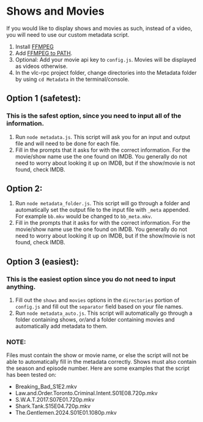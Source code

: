 # Shows and Movies
If you would like to display shows and movies as such, instead of a video, you will need to use our custom metadata script. 
1. Install [FFMPEG](https://www.ffmpeg.org/download.html)
2. Add [FFMPEG to PATH](https://www.hostinger.com/tutorials/how-to-install-ffmpeg).
3. Optional: Add your movie api key to `config.js`. Movies will be displayed as videos otherwise.
4. In the vlc-rpc project folder, change directories into the Metadata folder by using `cd Metadata` in the terminal/console.

## Option 1 (safetest):
### This is the safest option, since you need to input all of the information.
1. Run `node metadata.js`. This script will ask you for an input and output file and will need to be done for each file.
2. Fill in the prompts that it asks for with the correct information. For the movie/show name use the one found on IMDB. You generally do not need to worry about looking it up on IMDB, but if the show/movie is not found, check IMDB.

## Option 2:
1. Run `node metadata_folder.js`. This script will go through a folder and automatically set the output file to the input file with `_meta` appended. For example `bb.mkv` would be changed to `bb_meta.mkv`.
2. Fill in the prompts that it asks for with the correct information. For the movie/show name use the one found on IMDB. You generally do not need to worry about looking it up on IMDB, but if the show/movie is not found, check IMDB.

## Option 3 (easiest):
### This is the easiest option since you do not need to input anything.
1. Fill out the `shows` and `movies` options in the `directories` portion of `config.js` and fill out the `separator` field based on your file names.
2. Run `node metadata_auto.js`. This script will automatically go through a folder containing shows, or/and a folder containing movies and automatically add metadata to them.

### NOTE:
Files must contain the show or movie name, or else the script will not be able to automatically fill in the metadata correctly. Shows must also contain the season and episode number. Here are some examples that the script has been tested on:
- Breaking_Bad_S1E2.mkv
- Law.and.Order.Toronto.Criminal.Intent.S01E08.720p.mkv
- S.W.A.T.2017.S07E01.720p.mkv
- Shark.Tank.S15E04.720p.mkv
- The.Gentlemen.2024.S01E01.1080p.mkv
